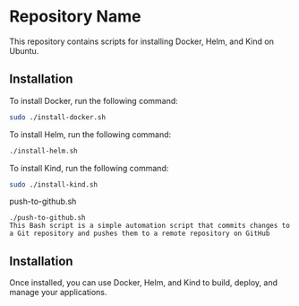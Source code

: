 # Repository Name

This repository contains scripts for installing Docker, Helm, and Kind on Ubuntu.

## Installation

To install Docker, run the following command:

```bash
sudo ./install-docker.sh
```
To install Helm, run the following command:

```bash
./install-helm.sh
```

To install Kind, run the following command:

```bash
sudo ./install-kind.sh
```

push-to-github.sh

```
./push-to-github.sh
This Bash script is a simple automation script that commits changes to a Git repository and pushes them to a remote repository on GitHub
```

## Installation
Once installed, you can use Docker, Helm, and Kind to build, deploy, and manage your applications.
